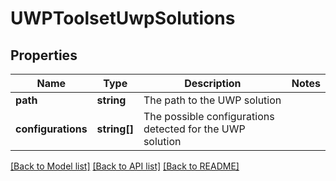 # UWPToolsetUwpSolutions

## Properties
Name | Type | Description | Notes
------------ | ------------- | ------------- | -------------
**path** | **string** | The path to the UWP solution | 
**configurations** | **string[]** | The possible configurations detected for the UWP solution | 

[[Back to Model list]](../README.md#documentation-for-models) [[Back to API list]](../README.md#documentation-for-api-endpoints) [[Back to README]](../README.md)


